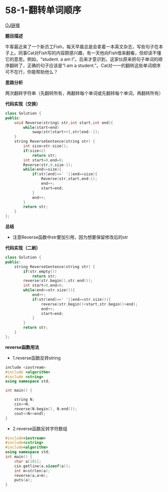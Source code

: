 # 58-1-翻转单词顺序

[OJ链接](https://www.nowcoder.com/practice/3194a4f4cf814f63919d0790578d51f3?tpId=13&tqId=11197&tPage=3&rp=1&ru=%2Fta%2Fcoding-interviews&qru=%2Fta%2Fcoding-interviews%2Fquestion-ranking)

**题目描述**

牛客最近来了一个新员工Fish，每天早晨总是会拿着一本英文杂志，写些句子在本子上。同事Cat对Fish写的内容颇感兴趣，有一天他向Fish借来翻看，但却读不懂它的意思。例如，“student. a am I”。后来才意识到，这家伙原来把句子单词的顺序翻转了，正确的句子应该是“I am a student.”。Cat对一一的翻转这些单词顺序可不在行，你能帮助他么？

**思路分析**

两次翻转字符串（先翻转所有，再翻转每个单词或先翻转每个单词，再翻转所有）

**代码实现（交换）**

```c++
class Solution {
public:
    void Reverse(string& str,int start,int end){
        while(start<end)
            swap(str[start++],str[end--]);
    }
    string ReverseSentence(string str) {
        int size=str.size();
        if(size<2)
            return str;
        int start=0,end=0;
        Reverse(str,0,size-1);
        while(end<=size){
            if(str[end]==' '||end==size){
                Reverse(str,start,end-1);
                end++;
                start=end;
            }
            end++;
        }
        return str;
    }
};
```

**总结**

* 注意Reverse函数中str要加引用，因为想要保留修改后的str

**代码实现（二刷）**

```c++
class Solution {
public:
    string ReverseSentence(string str) {
        if(str.empty())
            return str;
        reverse(str.begin(),str.end());
        int start=0,end=0;
        while(end<=str.size()){
            end++;
            if(str[end]==' '||end==str.size()){
                reverse(str.begin()+start,str.begin()+end);
                end++;
                start=end;
            }
        }
        return str;
    }
};
```

**reverse函数用法**

* 1.reverse函数反转string

```c++
include <iostream>
#include <algorithm>
#include <string>
using namespace std;

int main() {

	string N;
	cin>>N;
	reverse(N.begin(), N.end());
	cout<<N<<endl;
}
```

* 2.reverse函数反转字符数组

```c++
#include<iostream>
#include<cstring>
#include<algorithm>
using namespace std;
int main() {
	char a[101];
	cin.getline(a,sizeof(a));
	int m=strlen(a);
	reverse(a,a+m);
	puts(a);
}
```






